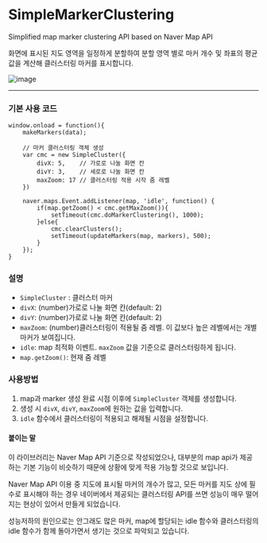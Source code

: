 

# SimpleMarkerClustering
Simplified map marker clustering API based on Naver Map API

화면에 표시된 지도 영역을 일정하게 분할하여 분할 영역 별로 마커 개수 및 좌표의 평균 값을 계산해 클러스터링 마커를 표시합니다. 

![image](https://user-images.githubusercontent.com/48939257/128468363-c6d0ad38-0d25-47fa-a42d-9a5a1c15d799.png)


* * *
### 기본 사용 코드

```   	
window.onload = function(){
    makeMarkers(data);
	   
    // 마커 클러스터링 객체 생성
    var cmc = new SimpleCluster({
        divX: 5,	// 가로로 나눌 화면 칸
        divY: 3,	// 세로로 나눌 화면 칸
        maxZoom: 17 // 클러스터링 적용 시작 줌 레벨
    })  
    
    naver.maps.Event.addListener(map, 'idle', function() {
        if(map.getZoom() < cmc.getMaxZoom()){
            setTimeout(cmc.doMarkerClustering(), 1000);
        }else{
            cmc.clearClusters();
            setTimeout(updateMarkers(map, markers), 500);
        }
    });
}
```

### 설명
* ```SimpleCluster``` : 클러스터 마커
* ```divX```: (number)가로로 나눌 화면 칸(default: 2)
* ```divY```: (number)가로로 나눌 화면 칸(default: 2)
* ```maxZoom```: (number)클러스터링이 적용될 줌 레벨. 이 값보다 높은 레벨에서는 개별 마커가 보여집니다.
* ```idle```: map 최적화 이벤트. ```maxZoom``` 값을 기준으로 클러스터링하게 됩니다.
* ```map.getZoom()```: 현재 줌 레벨 

### 사용방법
1. map과 marker 생성 완료 시점 이후에 ```SimpleCluster``` 객체를 생성합니다.
2. 생성 시 ```divX```, ```divY```, ```maxZoom```에 원하는 값을 입력합니다.  
3. ```idle``` 함수에서 클러스터링이 적용되고 해제될 시점을 설정합니다. 

    

#### 붙이는 말

이 라이브러리는 Naver Map API 기준으로 작성되었으나, 대부분의 map api가 제공하는 기본 기능이 비슷하기 때문에 상황에 맞게 적용 가능할 것으로 보입니다. 

Naver Map API 이용 중 지도에 표시될 마커의 개수가 많고, 모든 마커를 지도 상에 필수로 표시해야 하는 경우
네이버에서 제공되는 클러스터링 API를 쓰면 성능이 매우 떨어지는 현상이 있어서 만들게 되었습니다. 

성능저하의 원인으로는 안그래도 많은 마커, map에 할당되는 idle 함수와 클러스터링의 idle 함수가 함께 돌아가면서 생기는 것으로 파악되고 있습니다. 

